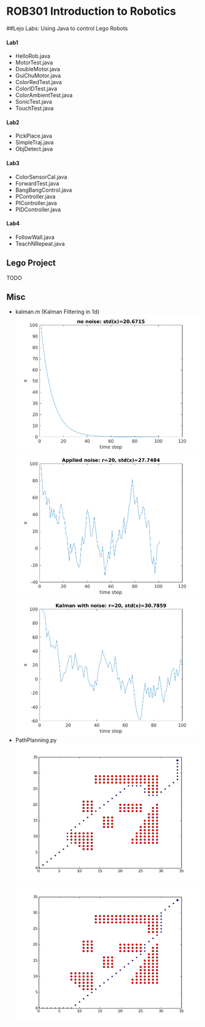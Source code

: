 ROB301 Introduction to Robotics
===
##Lejo Labs: Using Java to control Lego Robots
#### Lab1
- HelloRob.java
- MotorTest.java
- DoubleMotor.java
- GuiChuMotor.java
- ColorRedTest.java
- ColorIDTest.java
- ColorAmbientTest.java
- SonicTest.java
- TouchTest.java

#### Lab2
- PickPlace.java
- SimpleTraj.java
- ObjDetect.java

#### Lab3
- ColorSensorCal.java
- ForwardTest.java
- BangBangControl.java
- PController.java
- PIController.java
- PIDController.java

#### Lab4
- FollowWall.java
- TeachNRepeat.java

## Lego Project
TODO

## Misc
- kalman.m (Kalman Filtering in 1d)  
![NoNoise](figures/NoNoise.png)
![WithNoise](figures/WithNoise_r=20.png)
![KalmanWithNoise](figures/KalmanWithNoise_r=20.png)
- PathPlanning.py
![Dijkstra](figures/Dijkstra.png)
![A*](figures/Astar.png)
